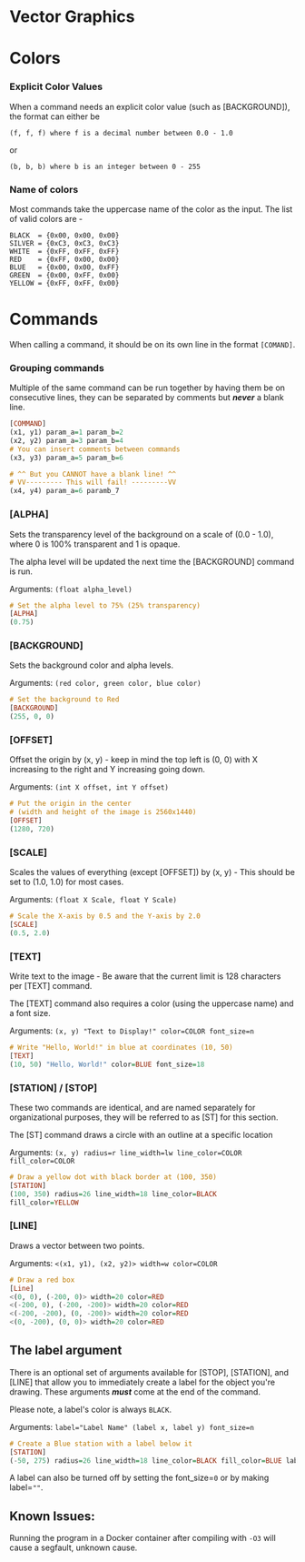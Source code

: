 # Vector Graphics

# Colors
### Explicit Color Values
When a command needs an explicit color value (such as [BACKGROUND]), the format can either be 

`(f, f, f) where f is a decimal number between 0.0 - 1.0`

or

`(b, b, b) where b is an integer between 0 - 255`

### Name of colors
Most commands take the uppercase name of the color as the input. The list of valid colors are -
```
BLACK  = {0x00, 0x00, 0x00}
SILVER = {0xC3, 0xC3, 0xC3}
WHITE  = {0xFF, 0xFF, 0xFF}
RED    = {0xFF, 0x00, 0x00}
BLUE   = {0x00, 0x00, 0xFF}
GREEN  = {0x00, 0xFF, 0x00}
YELLOW = {0xFF, 0xFF, 0x00}
```


# Commands

When calling a command, it should be on its own line in the format `[COMAND]`.

### Grouping commands
Multiple of the same command can be run together by having them be on consecutive lines, they can be separated by comments but ***never*** a blank line.
```hs
[COMMAND]
(x1, y1) param_a=1 param_b=2
(x2, y2) param_a=3 param_b=4
# You can insert comments between commands
(x3, y3) param_a=5 param_b=6

# ^^ But you CANNOT have a blank line! ^^
# VV--------- This will fail! ---------VV
(x4, y4) param_a=6 paramb_7
```

### [ALPHA]

Sets the transparency level of the background on a scale of (0.0 - 1.0), where 0 is 100% transparent and 1 is opaque.

The alpha level will be updated the next time the [BACKGROUND] command is run.

Arguments:
`(float alpha_level)`

```hs
# Set the alpha level to 75% (25% transparency)
[ALPHA]
(0.75)
```


### [BACKGROUND]

Sets the background color and alpha levels.

Arguments:
`(red color, green color, blue color)`

```hs
# Set the background to Red
[BACKGROUND]
(255, 0, 0)
```



### [OFFSET]

Offset the origin by (x, y) - keep in mind the top left is (0, 0) with X increasing to the right and Y increasing going down.

Arguments:
`(int X offset, int Y offset)`

```hs
# Put the origin in the center
# (width and height of the image is 2560x1440)
[OFFSET]
(1280, 720)
```


### [SCALE]

Scales the values of everything (except [OFFSET]) by (x, y) - This should be set to (1.0, 1.0) for most cases.

Arguments:
`(float X Scale, float Y Scale)`

```hs
# Scale the X-axis by 0.5 and the Y-axis by 2.0
[SCALE]
(0.5, 2.0)
```



### [TEXT]

Write text to the image - Be aware that the current limit is 128 characters per [TEXT] command.

The [TEXT] command also requires a color (using the uppercase name) and a font size.

Arguments:
`(x, y) "Text to Display!" color=COLOR font_size=n`

```hs
# Write "Hello, World!" in blue at coordinates (10, 50)
[TEXT]
(10, 50) "Hello, World!" color=BLUE font_size=18
```



### [STATION] / [STOP]

These two commands are identical, and are named separately for organizational purposes, they will be referred to as [ST] for this section.

The [ST] command draws a circle with an outline at a specific location

Arguments:
`(x, y) radius=r line_width=lw line_color=COLOR fill_color=COLOR`

```hs
# Draw a yellow dot with black border at (100, 350)
[STATION]
(100, 350) radius=26 line_width=18 line_color=BLACK 
fill_color=YELLOW
```



### [LINE]

Draws a vector between two points.

Arguments:
`<(x1, y1), (x2, y2)> width=w color=COLOR`

```hs
# Draw a red box
[Line]
<(0, 0), (-200, 0)> width=20 color=RED
<(-200, 0), (-200, -200)> width=20 color=RED
<(-200, -200), (0, -200)> width=20 color=RED
<(0, -200), (0, 0)> width=20 color=RED
```



## The label argument

There is an optional set of arguments available for [STOP], [STATION], and [LINE] that allow you to immediately create a label for the object you're drawing. These arguments ***must*** come at the end of the command.

Please note, a label's color is always `BLACK`.

Arguments:
`label="Label Name" (label x, label y) font_size=n`

```hs
# Create a Blue station with a label below it
[STATION]
(-50, 275) radius=26 line_width=18 line_color=BLACK fill_color=BLUE label="Blue Station" (-105, 335) font_size=16
```

A label can also be turned off by setting the font_size=`0` or by making label=`""`.



## Known Issues:
Running the program in a Docker container after compiling with `-O3` will cause a segfault, unknown cause.
